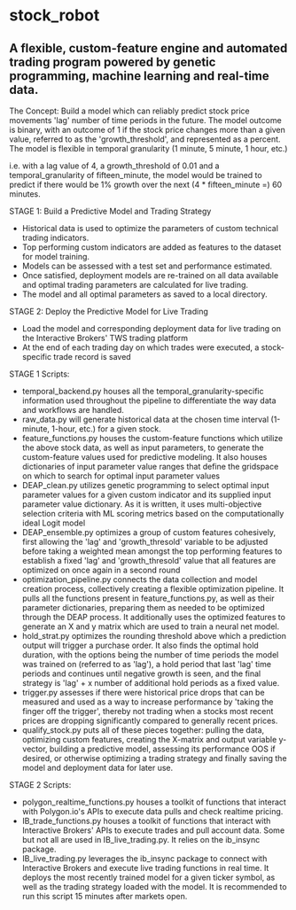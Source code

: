 # stock_robot
## A flexible, custom-feature engine and automated trading program powered by genetic programming, machine learning and real-time data.

The Concept: Build a model which can reliably predict stock price movements 'lag' number of time periods in the future. The model outcome is binary, with an outcome of 1 if the stock price changes more than a given value, referred to as the 'growth_threshold', and represented as a percent. The model is flexible in temporal granularity (1 minute, 5 minute, 1 hour, etc.)

i.e. with a lag value of 4, a growth_threshold of 0.01 and a temporal_granularity of fifteen_minute, the model would be trained to predict if there would be 1% growth over the next (4 * fifteen_minute =) 60 minutes.

STAGE 1: Build a Predictive Model and Trading Strategy
- Historical data is used to optimize the parameters of custom technical trading indicators.
- Top performing custom indicators are added as features to the dataset for model training.
- Models can be assessed with a test set and performance estimated.
- Once satisfied, deployment models are re-trained on all data available and optimal trading parameters are calculated for live trading.
- The model and all optimal parameters as saved to a local directory.

STAGE 2: Deploy the Predictive Model for Live Trading
- Load the model and corresponding deployment data for live trading on the Interactive Brokers' TWS trading platform
- At the end of each trading day on which trades were executed, a stock-specific trade record is saved 

STAGE 1 Scripts:
- temporal_backend.py houses all the temporal_granularity-specific information used throughout the pipeline to differentiate the way data and workflows are handled.
- raw_data.py will generate historical data at the chosen time interval (1-minute, 1-hour, etc.) for a given stock.
- feature_functions.py houses the custom-feature functions which utilize the above stock data, as well as input parameters, to generate the custom-feature values used for predictive modeling. It also houses dictionaries of input parameter value ranges that define the gridspace on which to search for optimal input parameter values
- DEAP_clean.py utilizes genetic programming to select optimal input parameter values for a given custom indicator and its supplied input parameter value dictionary. As it is written, it uses multi-objective selection criteria with ML scoring metrics based on the computationally ideal Logit model
- DEAP_ensemble.py optimizes a group of custom features cohesively, first allowing the 'lag' and 'growth_thresold' variable to be adjusted before taking a weighted mean amongst the top performing features to establish a fixed 'lag' and 'growth_thresold' value that all features are optimized on once again in a second round
- optimization_pipeline.py connects the data collection and model creation process, collectively creating a flexible optimization pipeline. It pulls all the functions present in feature_functions.py, as well as their parameter dictionaries, preparing them as needed to be optimized through the DEAP process. It additionally uses the optimized features to generate an X and y matrix which are used to train a neural net model. 
- hold_strat.py optimizes the rounding threshold above which a prediction output will trigger a purchase order. It also finds the optimal hold duration, with the options being the number of time periods the model was trained on (referred to as 'lag'), a hold period that last 'lag' time periods and continues until negative growth is seen, and the final strategy is 'lag' + x number of additional hold periods as a fixed value.
- trigger.py assesses if there were historical price drops that can be measured and used as a way to increase performance by 'taking the finger off the trigger', thereby not trading when a stocks most recent prices are dropping significantly compared to generally recent prices.
- qualify_stock.py puts all of these pieces together: pulling the data, optimizing custom features, creating the X-matrix and output variable y-vector, building a predictive model, assessing its performance OOS if desired, or otherwise optimizing a trading strategy and finally saving the model and deployment data for later use.

STAGE 2 Scripts:
- polygon_realtime_functions.py houses a toolkit of functions that interact with Polygon.io's APIs to execute data pulls and check realtime pricing.
- IB_trade_functions.py houses a toolkit of functions that interact with Interactive Brokers' APIs to execute trades and pull account data. Some but not all are used in IB_live_trading.py. It relies on the ib_insync package.
- IB_live_trading.py leverages the ib_insync package to connect with Interactive Brokers and execute live trading functions in real time. It deploys the most recently trained model for a given ticker symbol, as well as the trading strategy loaded with the model. It is recommended to run this script 15 minutes after markets open.

